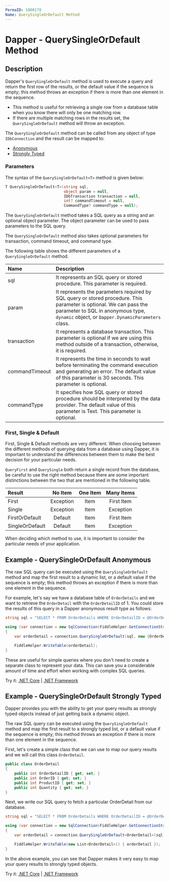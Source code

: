 ```yaml
---
PermaID: 1000178
Name: QuerySingleOrDefault Method
---
```


# Dapper - QuerySingleOrDefault Method

## Description

Dapper's `QuerySingleOrDefault` method is used to execute a query and return the first row of the results, or the default value if the sequence is empty; this method throws an exception if there is more than one element in the sequence. 

 - This method is useful for retrieving a single row from a database table when you know there will only be one matching row.
 - If there are multiple matching rows in the results set, the `QuerySingleOrDefault` method will throw an exception.

The `QuerySingleOrDefault` method can be called from any object of type `IDbConnection` and the result can be mapped to:

- [Anonymous](#example---query-anonymous)
- [Strongly Typed](#example---query-strongly-typed)

### Parameters

The syntax of the `QuerySingleOrDefault<T>` method is given below:

```csharp
T QuerySingleOrDefault<T>(string sql, 
                          object param = null, 
                          IDbTransaction transaction = null, 
                          int? commandTimeout = null, 
                          CommandType? commandType = null);
```

The `QuerySingleOrDefault` method takes a SQL query as a string and an optional object parameter. The object parameter can be used to pass parameters to the SQL query.

The `QuerySingleOrDefault` method also takes optional parameters for transaction, command timeout, and command type.

The following table shows the different parameters of a `QuerySingleOrDefault` method.

| Name | Description |
| :--- | :---------- |
| sql            | It represents an SQL query or stored procedure. This parameter is required. |
| param          | It represents the parameters required by SQL query or stored procedure. This parameter is optional. We can pass the parameter to SQL in anonymous type, `dynamic` object, or `Dapper.DynamicParameters` class. |
| transaction    | It represents a database transaction. This parameter is optional if we are using this method outside of a transaction, otherwise, it is required. |
| commandTimeout | It represents the time in seconds to wait before terminating the command execution and generating an error. The default value of this parameter is 30 seconds. This parameter is optional. |
| commandType    | It specifies how SQL query or stored procedure should be interpreted by the data provider. The default value of this parameter is Text. This parameter is optional. |

### First, Single & Default
First, Single & Default methods are very different. When choosing between the different methods of querying data from a database using Dapper, it is important to understand the differences between them to make the best decision for your particular needs.

`QueryFirst` and `QuerySingle` both return a single record from the database, be careful to use the right method because there are some important distinctions between the two that are mentioned in the following table.

| Result          | No Item   | One Item | Many Items |
| :-------------- | :-------: | :------: | :--------: |
| First           | Exception | Item     | First Item |
| Single          | Exception | Item     | Exception  |
| FirstOrDefault  | Default   | Item     | First Item |
| SingleOrDefault | Default   | Item     | Exception  |

When deciding which method to use, it is important to consider the particular needs of your application. 


## Example - QuerySingleOrDefault Anonymous

The raw SQL query can be executed using the `QuerySingleOrDefault` method and map the first result to a dynamic list, or a default value if the sequence is empty; this method throws an exception if there is more than one element in the sequence.

For example, let's say we have a database table of `OrderDetails` and we want to retrieve the `OrderDetail` with the `OrderDetailID` of 1. You could store the results of this query in a Dapper anonymous result type as follows:


```csharp
string sql = "SELECT * FROM OrderDetails WHERE OrderDetailID = @OrderDetailID;";

using (var connection = new SqlConnection(FiddleHelper.GetConnectionStringSqlServerW3Schools()))
{
    var orderDetail = connection.QuerySingleOrDefault(sql, new {OrderDetailID = 1});

    FiddleHelper.WriteTable(orderDetail);
}
```

These are useful for simple queries where you don't need to create a separate class to represent your data. This can save you a considerable amount of time and effort when working with complex SQL queries.

Try it: [.NET Core](https://dotnetfiddle.net/uG7LPt) | [.NET Framework](https://dotnetfiddle.net/nYmbCo)

## Example - QuerySingleOrDefault Strongly Typed

Dapper provides you with the ability to get your query results as strongly typed objects instead of just getting back a dynamic object. 

The raw SQL query can be executed using the `QuerySingleOrDefault` method and map the first result to a strongly typed list, or a default value if the sequence is empty; this method throws an exception if there is more than one element in the sequence.

First, let's create a simple class that we can use to map our query results and we will call this class `OrderDetail`.

```csharp
public class OrderDetail
{
	public int OrderDetailID { get; set; }
	public int OrderID { get; set; }
	public int ProductID { get; set; }
	public int Quantity { get; set; }
}
```

Next, we write our SQL query to fetch a particular OrderDetail from our database.

```csharp
string sql = "SELECT * FROM OrderDetails WHERE OrderDetailID = @OrderDetailID;";

using (var connection = new SqlConnection(FiddleHelper.GetConnectionStringSqlServerW3Schools()))
{            
    var orderDetail = connection.QuerySingleOrDefault<OrderDetail>(sql, new {OrderDetailID = 1});

    FiddleHelper.WriteTable(new List<OrderDetail>() { orderDetail });
}
```

In the above example, you can see that Dapper makes it very easy to map your query results to strongly typed objects. 

Try it: [.NET Core](https://dotnetfiddle.net/BNTmxc) | [.NET Framework](https://dotnetfiddle.net/kFMKnL)
